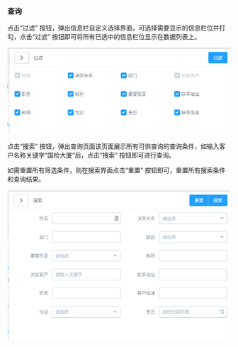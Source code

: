 ### 查询

点击“过滤” 按钮，弹出信息栏自定义选择界面，可选择需要显示的信息栏位并打勾，点击“过滤” 按钮即可将所有已选中的信息栏位显示在数据列表上。


![](/assets/TIM截图20171215100531.png)



点击“搜索” 按钮，弹出查询页面该页面展示所有可供查询的查询条件，如输入客户名称关键字“国检大厦”后，点击“搜索” 按钮即可进行查询。

如需重置所有筛选条件，则在搜索界面点击“重置” 按钮即可，重置所有搜索条件和查询结果。

![](/assets/TIM截图20171215100559.png)





